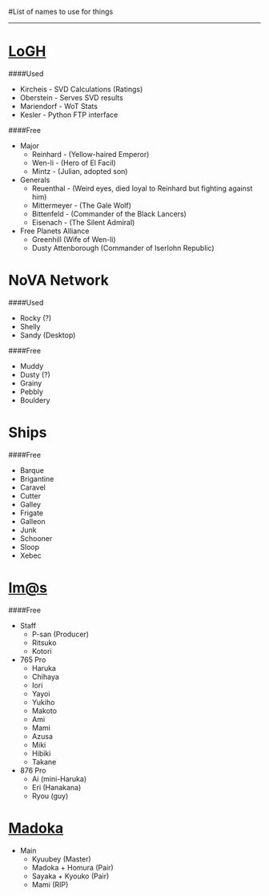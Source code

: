 #List of names to use for things 
* * *
[LoGH](http://en.wikipedia.org/wiki/List_of_Legend_of_the_Galactic_Heroes_characters)
====
####Used  
* Kircheis - SVD Calculations (Ratings)
* Oberstein - Serves SVD results
* Mariendorf - WoT Stats
* Kesler - Python FTP interface

####Free  
* Major
  * Reinhard - (Yellow-haired Emperor)
  * Wen-li - (Hero of El Facil)
  * Mintz - (Julian, adopted son)
* Generals
  * Reuenthal - (Weird eyes, died loyal to Reinhard but fighting against him)
  * Mittermeyer - (The Gale Wolf)
  * Bittenfeld - (Commander of the Black Lancers)
  * Eisenach - (The Silent Admiral)
* Free Planets Alliance
  * Greenhill (Wife of Wen-li)
  * Dusty Attenborough (Commander of Iserlohn Republic)

NoVA Network
====
####Used
* Rocky (?)
* Shelly
* Sandy (Desktop)

####Free
* Muddy
* Dusty (?)
* Grainy
* Pebbly
* Bouldery

Ships
====
####Free
* Barque
* Brigantine
* Caravel
* Cutter
* Galley
* Frigate
* Galleon
* Junk
* Schooner
* Sloop
* Xebec


[Im@s](http://en.wikipedia.org/wiki/List_of_The_Idolmaster_characters)
====
####Free
* Staff
  * P-san (Producer)
  * Ritsuko
  * Kotori
* 765 Pro
  * Haruka
  * Chihaya
  * Iori
  * Yayoi
  * Yukiho
  * Makoto
  * Ami
  * Mami
  * Azusa
  * Miki
  * Hibiki
  * Takane
* 876 Pro
  * Ai (mini-Haruka)
  * Eri (Hanakana)
  * Ryou (guy)

[Madoka](http://en.wikipedia.org/wiki/List_of_Puella_Magi_Madoka_Magica_characters)
====
* Main
  * Kyuubey (Master)
  * Madoka + Homura (Pair)
  * Sayaka + Kyouko (Pair)
  * Mami (RIP)

